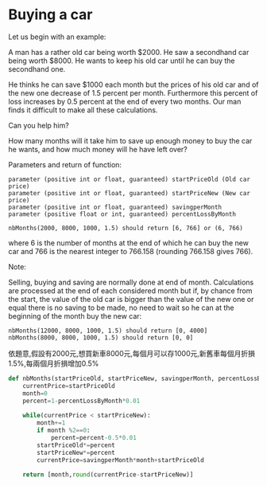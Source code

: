 # Buying a car

Let us begin with an example: </br>

A man has a rather old car being worth $2000. He saw a secondhand car being worth $8000. He wants to keep his old car until he can buy the secondhand one.</br>

He thinks he can save $1000 each month but the prices of his old car and of the new one decrease of 1.5 percent per month. Furthermore this percent of loss increases by 0.5 percent at the end of every two months. Our man finds it difficult to make all these calculations.</br>

Can you help him? </br>

How many months will it take him to save up enough money to buy the car he wants, and how much money will he have left over? </br>

Parameters and return of function: </br>

```
parameter (positive int or float, guaranteed) startPriceOld (Old car price)
parameter (positive int or float, guaranteed) startPriceNew (New car price)
parameter (positive int or float, guaranteed) savingperMonth 
parameter (positive float or int, guaranteed) percentLossByMonth

nbMonths(2000, 8000, 1000, 1.5) should return [6, 766] or (6, 766)
```

where 6 is the number of months at the end of which he can buy the new car and 766 is the nearest integer to 766.158 (rounding 766.158 gives 766).

Note:

Selling, buying and saving are normally done at end of month. Calculations are processed at the end of each considered month but if, by chance from the start, the value of the old car is bigger than the value of the new one or equal there is no saving to be made, no need to wait so he can at the beginning of the month buy the new car:

```
nbMonths(12000, 8000, 1000, 1.5) should return [0, 4000]
nbMonths(8000, 8000, 1000, 1.5) should return [0, 0]
```

依題意,假設有2000元,想買新車8000元,每個月可以存1000元,新舊車每個月折損1.5%,每兩個月折損增加0.5%



```python
def nbMonths(startPriceOld, startPriceNew, savingperMonth, percentLossByMonth):
    currentPrice=startPriceOld
    month=0
    percent=1-percentLossByMonth*0.01
    
    while(currentPrice < startPriceNew):
        month+=1           
        if month %2==0:
            percent=percent-0.5*0.01 
        startPriceOld*=percent 
        startPriceNew*=percent           
        currentPrice=savingperMonth*month+startPriceOld     
            
    return [month,round(currentPrice-startPriceNew)]
```




